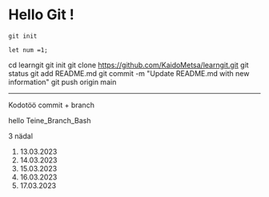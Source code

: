 # Hello Git !

`git init`


```
let num =1;
```

cd learngit
git init
git clone https://github.com/KaidoMetsa/learngit.git
git status
git add README.md
git commit -m "Update README.md with new information"
git push origin main



______________________________

Kodotöö commit + branch 

hello
Teine_Branch_Bash

3 nädal

1. 13.03.2023
2. 14.03.2023
3. 15.03.2023
4. 16.03.2023
5. 17.03.2023
